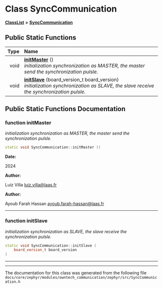 

# Class SyncCommunication



[**ClassList**](annotated.md) **>** [**SyncCommunication**](classSyncCommunication.md)












































## Public Static Functions

| Type | Name |
| ---: | :--- |
|  void | [**initMaster**](#function-initmaster) () <br>_initialization synchronization as MASTER, the master send the synchronization pulsle._  |
|  void | [**initSlave**](#function-initslave) (board\_version\_t board\_version) <br>_initialization synchronization as SLAVE, the slave receive the synchronization pulsle._  |


























## Public Static Functions Documentation




### function initMaster 

_initialization synchronization as MASTER, the master send the synchronization pulsle._ 
```C++
static void SyncCommunication::initMaster () 
```





**Date:**

2024




**Author:**

Luiz Villa [luiz.villa@laas.fr](mailto:luiz.villa@laas.fr) 




**Author:**

Ayoub Farah Hassan [ayoub.farah-hassan@laas.fr](mailto:ayoub.farah-hassan@laas.fr) 





        

<hr>



### function initSlave 

_initialization synchronization as SLAVE, the slave receive the synchronization pulsle._ 
```C++
static void SyncCommunication::initSlave (
    board_version_t board_version
) 
```




<hr>

------------------------------
The documentation for this class was generated from the following file `docs/core/zephyr/modules/owntech_communication/zephyr/src/SyncCommunication.h`


